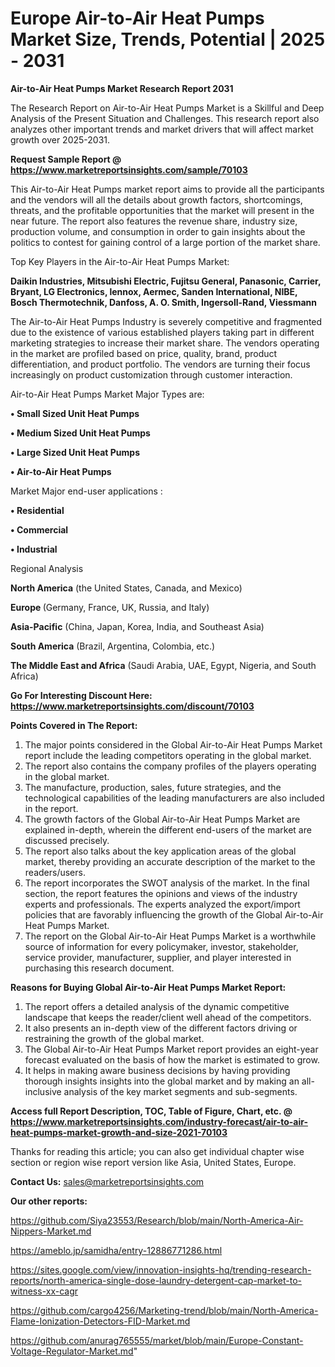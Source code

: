 # Europe Air-to-Air Heat Pumps Market Size, Trends, Potential | 2025 - 2031

<strong>Air-to-Air Heat Pumps Market Research Report 2031</strong>

The Research Report on Air-to-Air Heat Pumps Market is a Skillful and Deep Analysis of the Present Situation and Challenges. This research report also analyzes other important trends and market drivers that will affect market growth over 2025-2031.

<strong>Request Sample Report @ <a href=https://www.marketreportsinsights.com/sample/70103>https://www.marketreportsinsights.com/sample/70103</a></strong>

This Air-to-Air Heat Pumps market report aims to provide all the participants and the vendors will all the details about growth factors, shortcomings, threats, and the profitable opportunities that the market will present in the near future. The report also features the revenue share, industry size, production volume, and consumption in order to gain insights about the politics to contest for gaining control of a large portion of the market share.

Top Key Players in the Air-to-Air Heat Pumps Market:

<strong>Daikin Industries, Mitsubishi Electric, Fujitsu General, Panasonic, Carrier, Bryant, LG Electronics, lennox, Aermec, Sanden International, NIBE, Bosch Thermotechnik, Danfoss, A. O. Smith, Ingersoll-Rand, Viessmann</strong>

The Air-to-Air Heat Pumps Industry is severely competitive and fragmented due to the existence of various established players taking part in different marketing strategies to increase their market share. The vendors operating in the market are profiled based on price, quality, brand, product differentiation, and product portfolio. The vendors are turning their focus increasingly on product customization through customer interaction.

Air-to-Air Heat Pumps Market Major Types are:

<strong>• Small Sized Unit Heat Pumps

• Medium Sized Unit Heat Pumps

• Large Sized Unit Heat Pumps

• Air-to-Air Heat Pumps</strong>

Market Major end-user applications :

<strong>• Residential

• Commercial

• Industrial</strong>

Regional Analysis

</u><strong><b>North America</b></strong> (the United States, Canada, and Mexico)

<strong><b>Europe </b></strong>(Germany, France, UK, Russia, and Italy)

<strong><b>Asia-Pacific</b></strong> (China, Japan, Korea, India, and Southeast Asia)

<strong><b>South America</b></strong> (Brazil, Argentina, Colombia, etc.)

<strong><b>The Middle East and Africa</b></strong> (Saudi Arabia, UAE, Egypt, Nigeria, and South Africa)

<strong>Go For Interesting Discount Here: <a href=https://www.marketreportsinsights.com/discount/70103>https://www.marketreportsinsights.com/discount/70103</a></strong>

<strong>Points Covered in The Report:</strong>
<ol>
  <li>The major points considered in the Global Air-to-Air Heat Pumps Market report include the leading competitors operating in the global market.</li>
  <li>The report also contains the company profiles of the players operating in the global market.</li>
  <li>The manufacture, production, sales, future strategies, and the technological capabilities of the leading manufacturers are also included in the report.</li>
  <li>The growth factors of the Global Air-to-Air Heat Pumps Market are explained in-depth, wherein the different end-users of the market are discussed precisely.</li>
  <li>The report also talks about the key application areas of the global market, thereby providing an accurate description of the market to the readers/users.</li>
  <li>The report incorporates the SWOT analysis of the market. In the final section, the report features the opinions and views of the industry experts and professionals. The experts analyzed the export/import policies that are favorably influencing the growth of the Global Air-to-Air Heat Pumps Market.</li>
  <li>The report on the Global Air-to-Air Heat Pumps Market is a worthwhile source of information for every policymaker, investor, stakeholder, service provider, manufacturer, supplier, and player interested in purchasing this research document.</li>
</ol>
<strong>Reasons for Buying Global Air-to-Air Heat Pumps Market Report:</strong>

<ol>
  <li>The report offers a detailed analysis of the dynamic competitive landscape that keeps the reader/client well ahead of the competitors.</li>
  <li>It also presents an in-depth view of the different factors driving or restraining the growth of the global market.</li>
  <li>The Global Air-to-Air Heat Pumps Market report provides an eight-year forecast evaluated on the basis of how the market is estimated to grow.</li>
  <li>It helps in making aware business decisions by having providing thorough insights insights into the global market and by making an all-inclusive analysis of the key market segments and sub-segments.</li>
</ol>
<strong>Access full Report Description, TOC, Table of Figure, Chart, etc. @ <a href=https://www.marketreportsinsights.com/industry-forecast/air-to-air-heat-pumps-market-growth-and-size-2021-70103>https://www.marketreportsinsights.com/industry-forecast/air-to-air-heat-pumps-market-growth-and-size-2021-70103</a></strong>


Thanks for reading this article; you can also get individual chapter wise section or region wise report version like Asia, United States, Europe.

<strong>Contact Us:</strong>
sales@marketreportsinsights.com

<strong>Our other reports:</strong>

<a href=https://github.com/Siya23553/Research/blob/main/North-America-Air-Nippers-Market.md>https://github.com/Siya23553/Research/blob/main/North-America-Air-Nippers-Market.md</a>

<a href=https://ameblo.jp/samidha/entry-12886771286.html>https://ameblo.jp/samidha/entry-12886771286.html</a>

<a href=https://sites.google.com/view/innovation-insights-hq/trending-research-reports/north-america-single-dose-laundry-detergent-cap-market-to-witness-xx-cagr>https://sites.google.com/view/innovation-insights-hq/trending-research-reports/north-america-single-dose-laundry-detergent-cap-market-to-witness-xx-cagr</a>

<a href=https://github.com/cargo4256/Marketing-trend/blob/main/North-America-Flame-Ionization-Detectors-FID-Market.md>https://github.com/cargo4256/Marketing-trend/blob/main/North-America-Flame-Ionization-Detectors-FID-Market.md</a>

<a href=https://github.com/anurag765555/market/blob/main/Europe-Constant-Voltage-Regulator-Market.md>https://github.com/anurag765555/market/blob/main/Europe-Constant-Voltage-Regulator-Market.md</a>"
